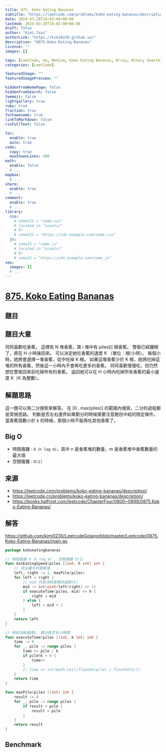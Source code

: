 ```yaml
---
title: 875. Koko Eating Bananas
subtitle: "https://leetcode.com/problems/koko-eating-bananas/description/"
date: 2024-03-28T18:03:00+08:00
lastmod: 2024-03-28T18:03:00+08:00
draft: false
author: "Kimi.Tsai"
authorLink: "https://kimi0230.github.io/"
description: "0875.Koko-Eating-Bananas"
license: ""
images: []

tags: [LeetCode, Go, Medium, Koko Eating Bananas, Array, Binary Search]
categories: [LeetCode]

featuredImage: ""
featuredImagePreview: ""

hiddenFromHomePage: false
hiddenFromSearch: false
twemoji: false
lightgallery: true
ruby: true
fraction: true
fontawesome: true
linkToMarkdown: false
rssFullText: false

toc:
  enable: true
  auto: true
code:
  copy: true
  maxShownLines: 200
math:
  enable: false
  # ...
mapbox:
  # ...
share:
  enable: true
  # ...
comment:
  enable: true
  # ...
library:
  css:
    # someCSS = "some.css"
    # located in "assets/"
    # Or
    # someCSS = "https://cdn.example.com/some.css"
  js:
    # someJS = "some.js"
    # located in "assets/"
    # Or
    # someJS = "https://cdn.example.com/some.js"
seo:
  images: []
  # ...
---
```

# [875. Koko Eating Bananas](https://leetcode.com/problems/koko-eating-bananas/description/)

## 題目

## 題目大意
珂珂喜歡吃香蕉。 這裡有 N 堆香蕉，第 i 堆中有 piles[i] 根香蕉。 警衛已經離開了，將在 H 小時後回來。
可以決定她吃香蕉的速度 K （單位：根/小時）。 每個小時，她將會選擇一堆香蕉，從中吃掉 K 根。 如果這堆香蕉少於 K 根，她將吃掉這堆的所有香蕉，然後這一小時內不會再吃更多的香蕉。
珂珂喜歡慢慢吃，但仍然想在警衛回來前吃掉所有的香蕉。
返回她可以在 H 小時內吃掉所有香蕉的最小速度 K（K 為整數）。

## 解題思路
這一題可以用二分搜索來解答。 在 [0 , max(piles)] 的範圍內搜索，二分的過程都是常規思路。 判斷是否左右邊界如果劃分的時候需要注意題目中給的限定條件。 當香蕉個數小於 k 的時候，那個小時不能再吃其他香蕉了。

## Big O

* 時間複雜 : `O（n log m）`，其中 n 是香蕉堆的數量，m 是香蕉堆中香蕉數量的最大值
* 空間複雜 : `O(1)`

## 來源
* https://leetcode.com/problems/koko-eating-bananas/description/
* https://leetcode.cn/problems/koko-eating-bananas/description/
* https://books.halfrost.com/leetcode/ChapterFour/0800~0899/0875.Koko-Eating-Bananas/

## 解答
https://github.com/kimi0230/LeetcodeGolang/blob/master/Leetcode/0875.Koko-Eating-Bananas/main.go

```go
package kokoeatingbananas

// 時間複雜 O（n log m）, 空間複雜 O(1)
func minEatingSpeed(piles []int, h int) int {
	// 找出最大的香蕉堆
	left, right := 1, maxPile(piles)
	for left < right {
		// mid 代表消耗香蕉的速度(k)
		mid := int(uint(left+right) >> 1)
		if executeTime(piles, mid) <= h {
			right = mid
		} else {
			left = mid + 1
		}
	}
	return left
}

// 假設消耗速度k, 算出要花多少時間
func executeTime(piles []int, k int) int {
	time := 0
	for _, pile := range piles {
		time += pile / k
		if pile%k > 0 {
			time++
		}
		// time += int(math.Ceil(float64(pile) / float64(k)))
	}
	return time
}

func maxPile(piles []int) int {
	result := 0
	for _, pile := range piles {
		if result < pile {
			result = pile
		}
	}
	return result
}

```

##  Benchmark

```sh

```